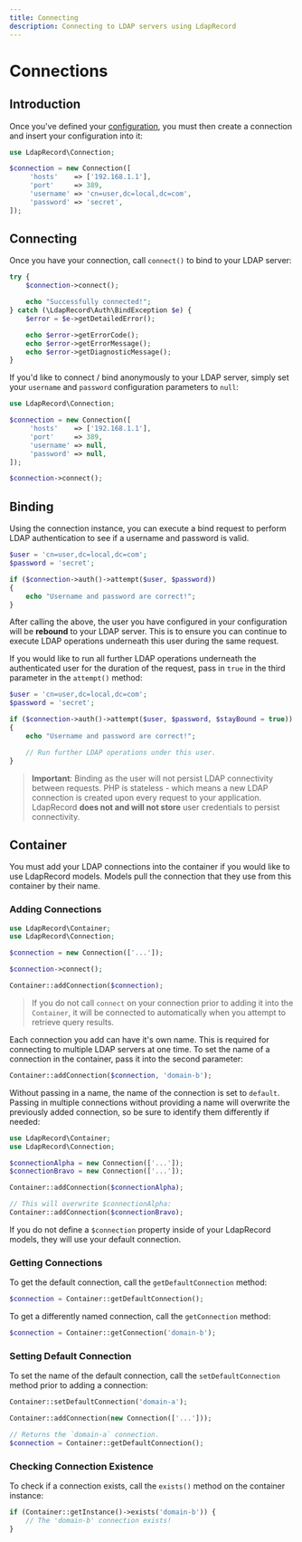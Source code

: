 ```yaml
---
title: Connecting
description: Connecting to LDAP servers using LdapRecord
---
```


# Connections

## Introduction

Once you've defined your [configuration](/docs/core/v1/configuration), you
must then create a connection and insert your configuration into it:

```php
use LdapRecord\Connection;

$connection = new Connection([
     'hosts'    => ['192.168.1.1'],
     'port'     => 389,
     'username' => 'cn=user,dc=local,dc=com',
     'password' => 'secret',
]);
```

## Connecting

Once you have your connection, call `connect()` to bind to your LDAP server:

```php
try {
    $connection->connect();

    echo "Successfully connected!";
} catch (\LdapRecord\Auth\BindException $e) {
    $error = $e->getDetailedError();

    echo $error->getErrorCode();
    echo $error->getErrorMessage();
    echo $error->getDiagnosticMessage();
}
```

If you'd like to connect / bind anonymously to your LDAP
server, simply set your `username` and `password`
configuration parameters to `null`:

```php
use LdapRecord\Connection;

$connection = new Connection([
     'hosts'    => ['192.168.1.1'],
     'port'     => 389,
     'username' => null,
     'password' => null,
]);

$connection->connect();
```

## Binding

Using the connection instance, you can execute a bind request
to perform LDAP authentication to see if a username and
password is valid.

```php
$user = 'cn=user,dc=local,dc=com';
$password = 'secret';

if ($connection->auth()->attempt($user, $password))
{
    echo "Username and password are correct!";
}
```

After calling the above, the user you have configured
in your configuration will be **rebound** to your
LDAP server. This is to ensure you can continue
to execute LDAP operations underneath this
user during the same request.

If you would like to run all further LDAP operations underneath the
authenticated user for the duration of the request, pass in `true`
in the third parameter in the `attempt()` method:

```php
$user = 'cn=user,dc=local,dc=com';
$password = 'secret';

if ($connection->auth()->attempt($user, $password, $stayBound = true))
{
    echo "Username and password are correct!";

    // Run further LDAP operations under this user.
}
```

> **Important**: Binding as the user will not persist LDAP connectivity between requests.
> PHP is stateless - which means a new LDAP connection is created upon every request
> to your application. LdapRecord **does not and will not store** user credentials
> to persist connectivity.

## Container

You must add your LDAP connections into the container if you would
like to use LdapRecord models. Models pull the connection that
they use from this container by their name.

### Adding Connections

```php
use LdapRecord\Container;
use LdapRecord\Connection;

$connection = new Connection(['...']);

$connection->connect();

Container::addConnection($connection);
```

> If you do not call `connect` on your connection prior to adding
> it into the `Container`, it will be connected to automatically
> when you attempt to retrieve query results.

Each connection you add can have it's own name. This is
required for connecting to multiple LDAP servers at
one time. To set the name of a connection in the
container, pass it into the second parameter:

```php
Container::addConnection($connection, 'domain-b');
```

Without passing in a name, the name of the connection is
set to `default`. Passing in multiple connections
without providing a name will overwrite the
previously added connection, so be sure to
identify them differently if needed:

```php
use LdapRecord\Container;
use LdapRecord\Connection;

$connectionAlpha = new Connection(['...']);
$connectionBravo = new Connection(['...']);

Container::addConnection($connectionAlpha);

// This will overwrite $connectionAlpha:
Container::addConnection($connectionBravo);
```

If you do not define a `$connection` property inside of your
LdapRecord models, they will use your default connection.

### Getting Connections

To get the default connection, call the `getDefaultConnection` method:

```php
$connection = Container::getDefaultConnection();
```

To get a differently named connection, call the `getConnection` method:

```php
$connection = Container::getConnection('domain-b');
```

### Setting Default Connection

To set the name of the default connection, call the
`setDefaultConnection` method prior to adding a connection:

```php
Container::setDefaultConnection('domain-a');

Container::addConnection(new Connection(['...']));

// Returns the `domain-a` connection.
$connection = Container::getDefaultConnection();
```

### Checking Connection Existence

To check if a connection exists, call the `exists()` method on the container instance:

```php
if (Container::getInstance()->exists('domain-b')) {
    // The 'domain-b' connection exists!
}
```
